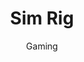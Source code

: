 ---
title: Sim Rig
subtitle: Gaming
tech1: Fusion 360
tech2: Adobe Ps
tech3: 
image: https://cwp-professional-portfolio.s3.amazonaws.com/Project+Screenshots/Square/sim-rig.jpg
description: Creative sim rig design.
siteLink: https://craigliam.com
codeLink: https://craigliam.com
---